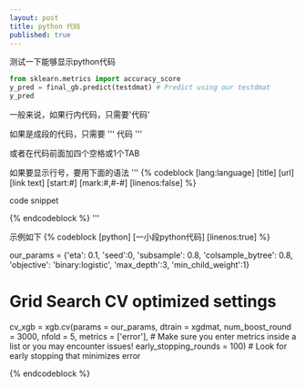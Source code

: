 ```yaml
---
layout: post
title: python 代码
published: true
---
```



测试一下能够显示python代码

```python
from sklearn.metrics import accuracy_score
y_pred = final_gb.predict(testdmat) # Predict using our testdmat
y_pred
```

一般来说，如果行内代码，只需要'代码'

如果是成段的代码，只需要
'''
代码
'''

或者在代码前面加四个空格或1个TAB

如果要显示行号，要用下面的语法
'''
{% codeblock [lang:language] [title] [url] [link text] [start:#] [mark:#,#-#] [linenos:false] %}

code snippet

{% endcodeblock %}
'''

示例如下
{% codeblock [python] [一小段python代码] [linenos:true] %}

our_params = {'eta': 0.1, 'seed':0, 'subsample': 0.8, 'colsample_bytree': 0.8, 
             'objective': 'binary:logistic', 'max_depth':3, 'min_child_weight':1} 
# Grid Search CV optimized settings

cv_xgb = xgb.cv(params = our_params, dtrain = xgdmat, num_boost_round = 3000, nfold = 5,
                metrics = ['error'], # Make sure you enter metrics inside a list or you may encounter issues!
                early_stopping_rounds = 100) # Look for early stopping that minimizes error

{% endcodeblock %}
